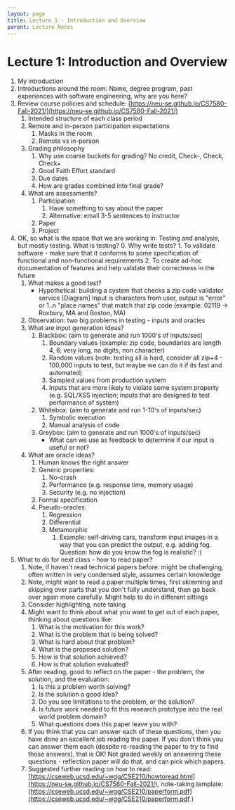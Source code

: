 ```yaml
---
layout: page
title: Lecture 1 - Introduction and Overview
parent: Lecture Notes
---
```


# Lecture 1: Introduction and Overview

1. My introduction
2. Introductions around the room: Name, degree program, past experiences with software engineering, why are you here?
3. Review course policies and schedule: [https://neu-se.github.io/CS7580-Fall-2021/](https://neu-se.github.io/CS7580-Fall-2021/)
    1. Intended structure of each class period
    2. Remote and in-person participation expectations
        1. Masks in the room
        2. Remote vs in-person
    3. Grading philosophy
        1. Why use coarse buckets for grading? No credit, Check-, Check, Check+ 
        2. Good Faith Effort standard
        3. Due dates
        4. How are grades combined into final grade?
    4. What are assessments?
        1. Participation
            1. Have something to say about the paper
            2. Alternative: email 3-5 sentences to instructor
        2. Paper
        3. Project
4. OK, so what is the space that we are working in: Testing and analysis, but mostly testing. What is testing?
    0. Why write tests?
       1. To validate software - make sure that it conforms to some specification of functional and non-functional requirements
       2. To create ad-hoc documentation of features and help validate their correctness in the future
    1. What makes a good test?
        * Hypothetical: building a system that checks a zip code validator service
        [Diagram] Input is characters from user, output is "error" or 1..n "place names" that match that zip code (example: 02119 -> Roxbury, MA and Boston, MA)
    2. Observation: two big problems in testing - inputs and oracles
    3. What are input generation ideas?
        1. Blackbox: (aim to generate and run 1000's of inputs/sec)
            1. Boundary values (example: zip code, boundaries are length 4, 6, very long, no digits, non character)
            2. Random values (note: testing all is hard, consider all zip+4 - 100,000 inputs to test, but maybe we can do it if its fast and automated)
            3. Sampled values from production system
            4. Inputs that are more likely to violate some system property (e.g. SQL/XSS injection; inputs that are designed to test performance of system)
        2. Whitebox: (aim to generate and run 1-10's of inputs/sec)
            1. Symbolic execution
            2. Manual analysis of code
        3. Greybox: (aim to generate and run 1000's of inputs/sec)
            * What can we use as feedback to determine if our input is useful or not?
    4. What are oracle ideas?
        1. Human knows the right answer
        2. Generic properties:
            1. No-crash
            2. Performance (e.g. response time, memory usage)
            3. Security (e.g. no injection)
        3. Formal specification
        4. Pseudo-oracles:
            1. Regression
            2. Differential
            3. Metamorphic
                1. Example: self-driving cars, transform input images in a way that you can predict the output, e.g. adding fog. Question: how do you know the fog is realistic? :(
5. What to do for next class - how to read paper?
    1. Note, if haven't read technical papers before: might be challenging, often written in very condensed style, assumes certain knowledge
    2. Note, might want to read a paper multiple times, first skimming and skipping over parts that you don't fully understand, then go back over again more carefully. Might help to do in different sittings
    3. Consider highlighting, note taking
    4. Might want to think about what you want to get out of each paper, thinking about questions like:
        1. What is the motivation for this work? 
        2. What is the problem that is being solved?
        3. What is hard about that problem?
        4. What is the proposed solution?
        5. How is that solution achieved?
        6. How is that solution evaluated?
    5. After reading, good to reflect on the paper - the problem, the solution, and the evaluation:
        1. Is this a problem worth solving?
        2. Is the solution a good idea?
        3. Do you see limitations to the problem, or the solution?
        4. Is future work needed to fit this research prototype into the real world problem domain?
        5. What questions does this paper leave you with?
    6. If you think that you can answer each of these questions, then you have done an excellent job reading the paper. If you don't think you can answer them each (despite re-reading the paper to try to find those answers), that is OK! Not graded weekly on answering these questions - reflection paper will do that, and can pick which papers.
    7. Suggested further reading on how to read: [https://cseweb.ucsd.edu/~wgg/CSE210/howtoread.html](https://neu-se.github.io/CS7580-Fall-2021/), note-taking template: [https://cseweb.ucsd.edu/~wgg/CSE210/paperform.pdf](https://cseweb.ucsd.edu/~wgg/CSE210/paperform.pdf
)
